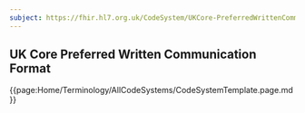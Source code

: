 ```yaml
---
subject: https://fhir.hl7.org.uk/CodeSystem/UKCore-PreferredWrittenCommunicationFormat
---
```

## UK Core Preferred Written Communication Format

{{page:Home/Terminology/AllCodeSystems/CodeSystemTemplate.page.md}}
